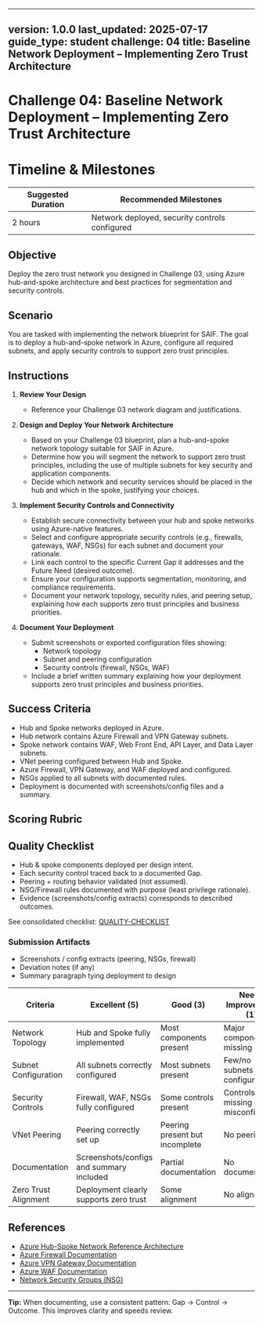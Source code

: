 
---
version: 1.0.0
last_updated: 2025-07-17
guide_type: student
challenge: 04
title: Baseline Network Deployment – Implementing Zero Trust Architecture
---

# Challenge 04: Baseline Network Deployment – Implementing Zero Trust Architecture
# Timeline & Milestones
| Suggested Duration | Recommended Milestones |
|--------------------|-----------------------|
| 2 hours            | Network deployed, security controls configured |

## Objective
Deploy the zero trust network you designed in Challenge 03, using Azure hub-and-spoke architecture and best practices for segmentation and security controls.

## Scenario

You are tasked with implementing the network blueprint for SAIF. The goal is to deploy a hub-and-spoke network in Azure, configure all required subnets, and apply security controls to support zero trust principles.

## Instructions

1. **Review Your Design**
   - Reference your Challenge 03 network diagram and justifications.

2. **Design and Deploy Your Network Architecture**
   - Based on your Challenge 03 blueprint, plan a hub-and-spoke network topology suitable for SAIF in Azure.
   - Determine how you will segment the network to support zero trust principles, including the use of multiple subnets for key security and application components.
   - Decide which network and security services should be placed in the hub and which in the spoke, justifying your choices.

3. **Implement Security Controls and Connectivity**
   - Establish secure connectivity between your hub and spoke networks using Azure-native features.
   - Select and configure appropriate security controls (e.g., firewalls, gateways, WAF, NSGs) for each subnet and document your rationale.
   - Link each control to the specific Current Gap it addresses and the Future Need (desired outcome).
   - Ensure your configuration supports segmentation, monitoring, and compliance requirements.
   - Document your network topology, security rules, and peering setup, explaining how each supports zero trust principles and business priorities.

4. **Document Your Deployment**
   - Submit screenshots or exported configuration files showing:
     - Network topology
     - Subnet and peering configuration
     - Security controls (firewall, NSGs, WAF)
   - Include a brief written summary explaining how your deployment supports zero trust principles and business priorities.

## Success Criteria

- Hub and Spoke networks deployed in Azure.
- Hub network contains Azure Firewall and VPN Gateway subnets.
- Spoke network contains WAF, Web Front End, API Layer, and Data Layer subnets.
- VNet peering configured between Hub and Spoke.
- Azure Firewall, VPN Gateway, and WAF deployed and configured.
- NSGs applied to all subnets with documented rules.
- Deployment is documented with screenshots/config files and a summary.

## Scoring Rubric

## Quality Checklist
- Hub & spoke components deployed per design intent.
- Each security control traced back to a documented Gap.
- Peering + routing behavior validated (not assumed).
- NSG/Firewall rules documented with purpose (least privilege rationale).
- Evidence (screenshots/config extracts) corresponds to described outcomes.

See consolidated checklist: [QUALITY-CHECKLIST](../QUALITY-CHECKLIST.md#challenge-04--network-deployment)

### Submission Artifacts
- Screenshots / config extracts (peering, NSGs, firewall)
- Deviation notes (if any)
- Summary paragraph tying deployment to design

| Criteria                        | Excellent (5) | Good (3) | Needs Improvement (1) |
|---------------------------------|---------------|----------|-----------------------|
| Network Topology                | Hub and Spoke fully implemented | Most components present | Major components missing |
| Subnet Configuration            | All subnets correctly configured | Most subnets present | Few/no subnets configured |
| Security Controls               | Firewall, WAF, NSGs fully configured | Some controls present | Controls missing or misconfigured |
| VNet Peering                    | Peering correctly set up | Peering present but incomplete | No peering |
| Documentation                   | Screenshots/configs and summary included | Partial documentation | No documentation |
| Zero Trust Alignment            | Deployment clearly supports zero trust | Some alignment | No alignment |

## References

- [Azure Hub-Spoke Network Reference Architecture](https://learn.microsoft.com/en-us/azure/architecture/reference-architectures/hybrid-networking/hub-spoke)
- [Azure Firewall Documentation](https://learn.microsoft.com/en-us/azure/firewall/)
- [Azure VPN Gateway Documentation](https://learn.microsoft.com/en-us/azure/vpn-gateway/)
- [Azure WAF Documentation](https://learn.microsoft.com/en-us/azure/web-application-firewall/)
- [Network Security Groups (NSG)](https://learn.microsoft.com/en-us/azure/virtual-network/network-security-groups-overview)

---

**Tip:**
When documenting, use a consistent pattern: Gap → Control → Outcome. This improves clarity and speeds review.
